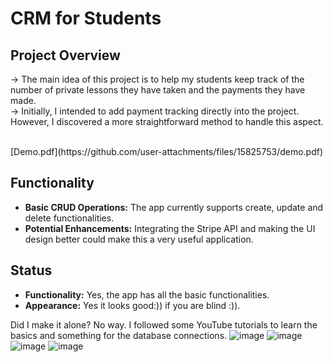 # CRM for Students

## Project Overview
-> The main idea of this project is to help my students keep track of the number of private lessons they have taken and the payments they have made.<br>
-> Initially, I intended to add payment tracking directly into the project. However, I discovered a more straightforward method to handle this aspect.

<br>
[Demo.pdf](https://github.com/user-attachments/files/15825753/demo.pdf)

## Functionality
- **Basic CRUD Operations:** The app currently supports create, update and delete functionalities.
- **Potential Enhancements:** Integrating the Stripe API and making the UI design better could make this a very useful application.

## Status
- **Functionality:** Yes, the app has all the basic functionalities.
- **Appearance:** Yes it looks good:)) if you are blind :)).

Did I make it alone? No way. I followed some YouTube tutorials to learn the basics and something for the database connections.
![image](https://github.com/Paauull12/djangocrm_pentru_studenti/assets/146517524/683fa5e2-9731-498f-8084-215b0094db20)
![image](https://github.com/Paauull12/djangocrm_pentru_studenti/assets/146517524/66ca09f6-0b0c-4531-8a7a-55fab4ad4b3b)
![image](https://github.com/Paauull12/djangocrm_pentru_studenti/assets/146517524/71e0be7d-f99e-4436-98dc-8b0111fe4517)
![image](https://github.com/Paauull12/djangocrm_pentru_studenti/assets/146517524/9b618c20-2f89-4d6a-97d8-985eb6546ab6)


